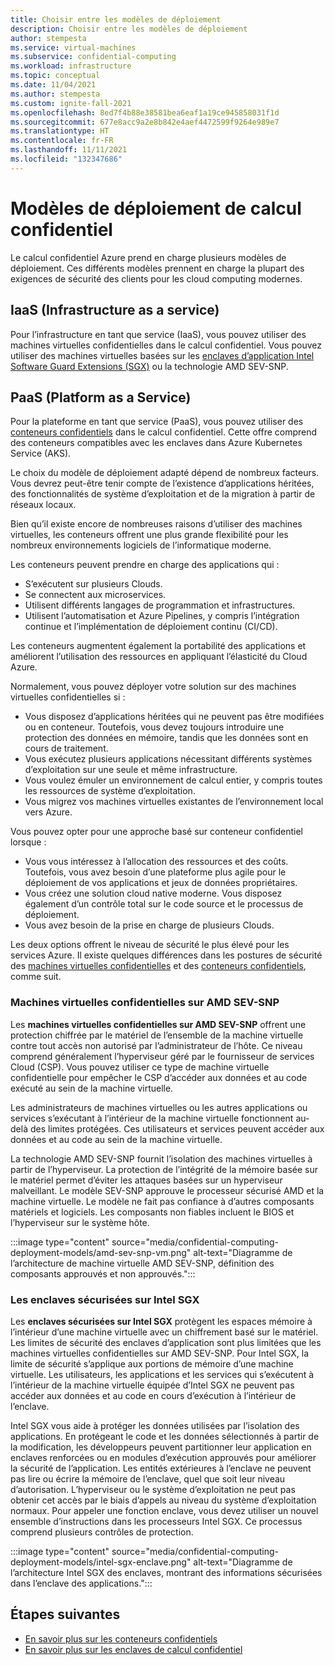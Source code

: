```yaml
---
title: Choisir entre les modèles de déploiement
description: Choisir entre les modèles de déploiement
author: stempesta
ms.service: virtual-machines
ms.subservice: confidential-computing
ms.workload: infrastructure
ms.topic: conceptual
ms.date: 11/04/2021
ms.author: stempesta
ms.custom: ignite-fall-2021
ms.openlocfilehash: 8ed7f4b88e38581bea6eaf1a19ce945858031f1d
ms.sourcegitcommit: 677e8acc9a2e8b842e4aef4472599f9264e989e7
ms.translationtype: HT
ms.contentlocale: fr-FR
ms.lasthandoff: 11/11/2021
ms.locfileid: "132347686"
---
```

# <a name="confidential-computing-deployment-models"></a>Modèles de déploiement de calcul confidentiel

Le calcul confidentiel Azure prend en charge plusieurs modèles de déploiement. Ces différents modèles prennent en charge la plupart des exigences de sécurité des clients pour les cloud computing modernes.

## <a name="infrastructure-as-a-service-iaas"></a>IaaS (Infrastructure as a service)

Pour l’infrastructure en tant que service (IaaS), vous pouvez utiliser des machines virtuelles confidentielles dans le calcul confidentiel. Vous pouvez utiliser des machines virtuelles basées sur les [enclaves d’application Intel Software Guard Extensions (SGX)](confidential-computing-enclaves.md) ou la technologie AMD SEV-SNP.

## <a name="platform-as-a-service-paas"></a>PaaS (Platform as a Service)

Pour la plateforme en tant que service (PaaS), vous pouvez utiliser des [conteneurs confidentiels](confidential-containers.md) dans le calcul confidentiel. Cette offre comprend des conteneurs compatibles avec les enclaves dans Azure Kubernetes Service (AKS).

Le choix du modèle de déploiement adapté dépend de nombreux facteurs. Vous devrez peut-être tenir compte de l’existence d’applications héritées, des fonctionnalités de système d’exploitation et de la migration à partir de réseaux locaux.

Bien qu’il existe encore de nombreuses raisons d’utiliser des machines virtuelles, les conteneurs offrent une plus grande flexibilité pour les nombreux environnements logiciels de l’informatique moderne. 

Les conteneurs peuvent prendre en charge des applications qui :

- S’exécutent sur plusieurs Clouds.
- Se connectent aux microservices.
- Utilisent différents langages de programmation et infrastructures.
- Utilisent l’automatisation et Azure Pipelines, y compris l’intégration continue et l’implémentation de déploiement continu (CI/CD).

Les conteneurs augmentent également la portabilité des applications et améliorent l’utilisation des ressources en appliquant l’élasticité du Cloud Azure.

Normalement, vous pouvez déployer votre solution sur des machines virtuelles confidentielles si :

- Vous disposez d’applications héritées qui ne peuvent pas être modifiées ou en conteneur. Toutefois, vous devez toujours introduire une protection des données en mémoire, tandis que les données sont en cours de traitement.
- Vous exécutez plusieurs applications nécessitant différents systèmes d’exploitation sur une seule et même infrastructure.
- Vous voulez émuler un environnement de calcul entier, y compris toutes les ressources de système d’exploitation.
- Vous migrez vos machines virtuelles existantes de l’environnement local vers Azure.

Vous pouvez opter pour une approche basé sur conteneur confidentiel lorsque :

- Vous vous intéressez à l’allocation des ressources et des coûts. Toutefois, vous avez besoin d’une plateforme plus agile pour le déploiement de vos applications et jeux de données propriétaires.
- Vous créez une solution cloud native moderne. Vous disposez également d’un contrôle total sur le code source et le processus de déploiement.
- Vous avez besoin de la prise en charge de plusieurs Clouds.

Les deux options offrent le niveau de sécurité le plus élevé pour les services Azure. Il existe quelques différences dans les postures de sécurité des [machines virtuelles confidentielles](#confidential-vms-on-amd-sev-snp) et des [conteneurs confidentiels](#secure-enclaves-on-intel-sgx), comme suit.

### <a name="confidential-vms-on-amd-sev-snp"></a>Machines virtuelles confidentielles sur AMD SEV-SNP

Les **machines virtuelles confidentielles sur AMD SEV-SNP** offrent une protection chiffrée par le matériel de l’ensemble de la machine virtuelle contre tout accès non autorisé par l’administrateur de l’hôte. Ce niveau comprend généralement l’hyperviseur géré par le fournisseur de services Cloud (CSP). Vous pouvez utiliser ce type de machine virtuelle confidentielle pour empêcher le CSP d’accéder aux données et au code exécuté au sein de la machine virtuelle.

Les administrateurs de machines virtuelles ou les autres applications ou services s’exécutant à l’intérieur de la machine virtuelle fonctionnent au-delà des limites protégées. Ces utilisateurs et services peuvent accéder aux données et au code au sein de la machine virtuelle.

La technologie AMD SEV-SNP fournit l’isolation des machines virtuelles à partir de l’hyperviseur. La protection de l’intégrité de la mémoire basée sur le matériel permet d’éviter les attaques basées sur un hyperviseur malveillant. Le modèle SEV-SNP approuve le processeur sécurisé AMD et la machine virtuelle. Le modèle ne fait pas confiance à d’autres composants matériels et logiciels. Les composants non fiables incluent le BIOS et l’hyperviseur sur le système hôte.

:::image type="content" source="media/confidential-computing-deployment-models/amd-sev-snp-vm.png" alt-text="Diagramme de l’architecture de machine virtuelle AMD SEV-SNP, définition des composants approuvés et non approuvés.":::

### <a name="secure-enclaves-on-intel-sgx"></a>Les enclaves sécurisées sur Intel SGX

Les **enclaves sécurisées sur Intel SGX** protègent les espaces mémoire à l’intérieur d’une machine virtuelle avec un chiffrement basé sur le matériel. Les limites de sécurité des enclaves d’application sont plus limitées que les machines virtuelles confidentielles sur AMD SEV-SNP. Pour Intel SGX, la limite de sécurité s’applique aux portions de mémoire d’une machine virtuelle. Les utilisateurs, les applications et les services qui s’exécutent à l’intérieur de la machine virtuelle équipée d’Intel SGX ne peuvent pas accéder aux données et au code en cours d’exécution à l’intérieur de l’enclave.

Intel SGX vous aide à protéger les données utilisées par l’isolation des applications. En protégeant le code et les données sélectionnés à partir de la modification, les développeurs peuvent partitionner leur application en enclaves renforcées ou en modules d’exécution approuvés pour améliorer la sécurité de l’application. Les entités extérieures à l’enclave ne peuvent pas lire ou écrire la mémoire de l’enclave, quel que soit leur niveau d’autorisation. L’hyperviseur ou le système d’exploitation ne peut pas obtenir cet accès par le biais d’appels au niveau du système d’exploitation normaux. Pour appeler une fonction enclave, vous devez utiliser un nouvel ensemble d’instructions dans les processeurs Intel SGX. Ce processus comprend plusieurs contrôles de protection.

:::image type="content" source="media/confidential-computing-deployment-models/intel-sgx-enclave.png" alt-text="Diagramme de l’architecture Intel SGX des enclaves, montrant des informations sécurisées dans l’enclave des applications.":::

## <a name="next-steps"></a>Étapes suivantes

- [En savoir plus sur les conteneurs confidentiels](confidential-containers.md)
- [En savoir plus sur les enclaves de calcul confidentiel](confidential-computing-enclaves.md)

